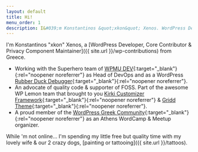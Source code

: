 ```yaml
---
layout: default
title: Hi!
menu_order: 1
description: I&#039;m Konstantinos &quot;xkon&quot; Xenos. WordPress Developer &amp; Contributor. Privacy Component Maintainer, advocate of quality code &amp; supporter of FOSS.
---
```

I'm Konstantinos "xkon" Xenos, a [WordPress Developer, Core Contributor & Privacy Component Maintainer]({{ site.url }}/wp-contributions) from Greece.

- Working with the Superhero team of [WPMU DEV](https://premium.wpmudev.org){:target="_blank"}{:rel="noopener noreferrer"} as Head of DevOps and as a WordPress [Rubber Duck Debugger](https://en.wikipedia.org/wiki/Rubber_duck_debugging){:target="_blank"}{:rel="noopener noreferrer"}.
- An advocate of quality code &amp; supporter of FOSS. Part of the awesome WP Lemon team that brought to you [Kirki Customizer Framework](https://kirki.org){:target="_blank"}{:rel="noopener noreferrer"} & [Gridd Theme](https://wplemon.com/gridd){:target="_blank"}{:rel="noopener noreferrer"}.
- A proud member of the [WordPress Greek Community](https://wpgreece.org){:target="_blank"}{:rel="noopener noreferrer"} as an Athens WordCamp & Meetup organizer.

While 'm not online… I'm spending my little free but quality time with my lovely wife & our 2 crazy dogs, [painting or tattooing]({{ site.url }}/tattoos).
